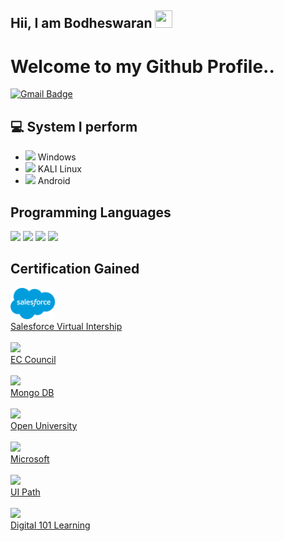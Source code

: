 ## Hii, I am Bodheswaran <img src="https://media.giphy.com/media/hvRJCLFzcasrR4ia7z/giphy.gif" width="28px" height="28px">
<h1>Welcome to my Github Profile..</h1> 

[![Gmail Badge](https://img.shields.io/badge/-bodheswaranchandra@gmail.com-c14438?style=flat-square&logo=Gmail&logoColor=white&link=mailto:bodheswaranchandra@gmail.com)](mailto:bodheswaranchandra@gmail.com)

## :computer: System I perform
* <img src ='https://user-images.githubusercontent.com/25181517/186884150-05e9ff6d-340e-4802-9533-2c3f02363ee3.png' height='50'/> Windows
* <img src ='https://github.com/marwin1991/profile-technology-icons/assets/76662862/2481dc48-be6b-4ebb-9e8c-3b957efe69fa' height='50'/> KALI Linux 
* <img src = 'https://user-images.githubusercontent.com/25181517/117269608-b7dcfb80-ae58-11eb-8e66-6cc8753553f0.png' height='50'/> Android

## Programming Languages
<img src = 'https://github.com/MarikIshtar007/MarikIshtar007/blob/master/images/c-original.svg' width='50'/> <img src = 'https://github.com/MarikIshtar007/MarikIshtar007/blob/master/images/python2.png' height='50'/>  <img src = 'https://github.com/MarikIshtar007/MarikIshtar007/blob/master/images/html.svg' width='50'/>  <img src = 'https://github.com/MarikIshtar007/MarikIshtar007/blob/master/images/css.svg' width='50'/>
## Certification Gained
<img src ='https://github.com/algolia/demo-salesforce/blob/master/imgs/salesforce-logo.png' height='50'/>  <br/>  [Salesforce Virtual Intership](https://github.com/Bodheswaran/Certificate/wiki/Salesforce) <br/>
<br/><img src ='https://mma.prnewswire.com/media/2373437/EC_Council_Logo.jpg?p=facebook' height='70'/> <br/> [EC Council](https://github.com/Bodheswaran/Certificate/wiki/EC-COUNCIL-Digital-Forensic-Essential-certificate)<br/>
<br/> <img src='https://www.pngall.com/wp-content/uploads/13/Mongodb-PNG-Image-HD.png' height='70' /><br/> [Mongo DB](https://github.com/Bodheswaran/Certificate/wiki/MongoDB-Introduction)<br/>
<br/><img src='https://upload.wikimedia.org/wikipedia/en/thumb/b/bc/The_Open_University_logo.svg/2560px-The_Open_University_logo.svg.png' height='40'/> <br/>[Open University](https://github.com/Bodheswaran/Certificate/wiki/Open-University_Network-Security)<br/>
<br/><img src='https://nforceit.com.au/wp-content/uploads/2023/09/nforceit-partner-microsoft-logo.png' height='70'/><br/> [Microsoft](https://github.com/Bodheswaran/Certificate/wiki/Microsoft) <br/>
<br/><img src='https://upload.wikimedia.org/wikipedia/commons/9/96/UiPath_Logo.png' height='50'/><br/>[UI Path](https://github.com/Bodheswaran/Certificate/wiki/UI-Path)<br/>
<br/><img src='https://reg.nielitchennai.edu.in/fsprime/images/logo.png' height='50'/><br/>[Digital 101 Learning](https://github.com/Bodheswaran/Certificate/wiki/Digital-101-Learning)

